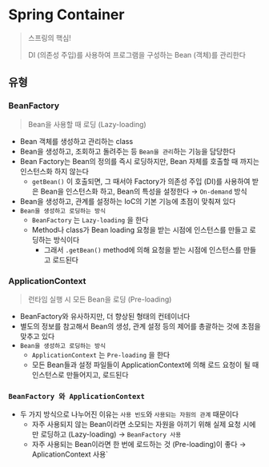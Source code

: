 # Spring Container

> 스프링의 핵심!
>
> DI (의존성 주입)를 사용하여 프로그램을 구성하는 Bean (객체)를 관리한다
>

## 유형

### BeanFactory
>
> Bean을 사용할 때 로딩 (Lazy-loading)

- Bean 객체를 생성하고 관리하는 class
- Bean을 생성하고, 조회하고 돌려주는 등 `Bean을 관리`하는 기능을 담당한다
- Bean Factory는 Bean의 정의를 즉시 로딩하지만, Bean 자체를 호출할 때 까지는 인스턴스화 하지 않는다
  - `getBean()` 이 호출되면, 그  때서야 Factory가 의존성 주입 (DI)를 사용하여 받은 Bean을 인스턴스화 하고, Bean의 특성을 설정한다 → `On-demand` 방식
- Bean을 생성하고, 관계를 설정하는 IoC의 기본 기능에 초점이 맞춰져 있다
- `Bean을 생성하고 로딩하는 방식`
  - `BeanFactory` 는  `Lazy-loading` 을 한다
  - Method나 class가 Bean loading 요청을 받는 시점에 인스턴스를 만들고 로딩하는 방식이다
    - 그래서 `.getBean()` method에 의해 요청을 받는 시점에 인스턴스를 만들고 로드된다

### ApplicationContext
>
> 런타임 실행 시 모든 Bean을 로딩 (Pre-loading)

- BeanFactory와 유사하지만, 더 향상된 형태의 컨테이너다
- 별도의 정보를 참고해서 Bean의 생성, 관계 설정 등의 제어를 총괄하는 것에 초점을 맞추고 있다
- `Bean을 생성하고 로딩하는 방식`
  - `ApplicationContext` 는 `Pre-loading` 을 한다
  - 모든 Bean들과 설정 파일들이 ApplicationContext에 의해 로드 요청이 될 때 인스턴스로 만들어지고, 로드된다

### `BeanFactory 와 ApplicationContext`

- 두 가지 방식으로 나누어진 이유는 `사용 빈도`와 `사용되는 자원의 관계` 때문이다
  - 자주 사용되지 않는 Bean이라면 소모되는 자원을 아끼기 위해 실제 요청 시에만 로딩하고 (Lazy-loading) → `BeanFactory 사용`
  - 자주 사용되는 Bean이라면 한 번에 로드하는 것 (Pre-loading)이 좋다 → AplicationContext 사용`
